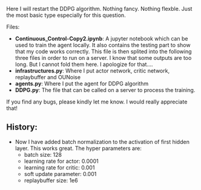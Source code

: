 Here I will restart the DDPG algorithm. Nothing fancy. Nothing flexble. Just the most basic type especially for this question.

Files:
  * **Continuous_Control-Copy2.ipynb**: A jupyter notebook which can be used to train the agent locally. It also contains the testing part to show that my code works correctly. This file is then splited into the following three files in order to run on a server. I know that some outputs are too long. But I cannot fold them here. I apologize for that....
  * **infrastructures.py**: Where I put actor network, critic network, replaybuffer and OUNoise
  * **agents.py**: Where I put the agent for DDPG algorithm
  * **DDPG.py**: The file that can be called on a server to process the training.
  
If you find any bugs, please kindly let me know. I would really appreciate that!


## History:

  * Now I have added batch normalization to the activation of first hidden layer. This works great. The hyper parameters are: 
    * batch size: 128
    * learning rate for actor: 0.0001
    * learning rate for critic: 0.001
    * soft update parameter: 0.001
    * replaybuffer size: 1e6
    
